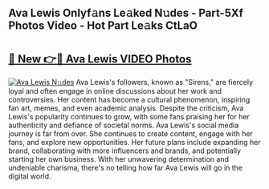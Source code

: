 ## Ava Lewis Onlyf𝚊ns Le𝚊ked N𝚞des - Part-5Xf Photos Video - Hot Part Le𝚊ks CtLaO

# <h2><a href="http://ab40307.deff.icu/?id=Ava+Lewis">🔗 New 👉🔴 Ava Lewis VIDEO Photos</a></h2>

[![Ava Lewis N𝚞des](https://i.imgur.com/rIISA9y.gif)](http://ab40307.deff.icu/?id=Ava+Lewis)
Ava Lewis's followers, known as "Sirens," are fiercely loyal and often engage in online discussions about her work and controversies. Her content has become a cultural phenomenon, inspiring fan art, memes, and even academic analysis. Despite the criticism, Ava Lewis's popularity continues to grow, with some fans praising her for her authenticity and defiance of societal norms. Ava Lewis's social media journey is far from over. She continues to create content, engage with her fans, and explore new opportunities. Her future plans include expanding her brand, collaborating with more influencers and brands, and potentially starting her own business. With her unwavering determination and undeniable charisma, there's no telling how far Ava Lewis will go in the digital world.
